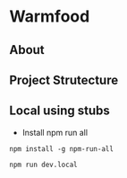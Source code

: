 # Warmfood

## About

## Project Strutecture

## Local using stubs

- Install npm run all

`npm install -g npm-run-all`

`npm run dev.local`
